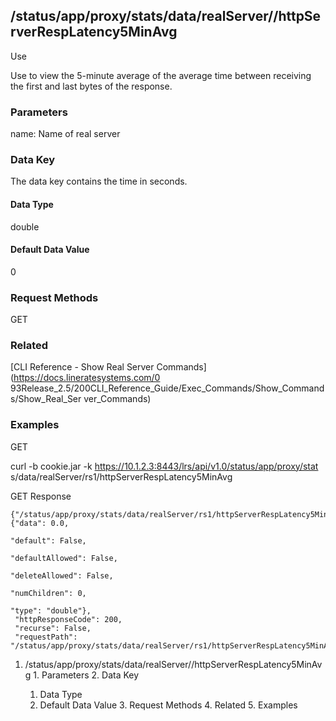 ## /status/app/proxy/stats/data/realServer/<name>/httpServerRespLatency5MinAvg

Use

Use to view the 5-minute average of the average time between receiving the
first and last bytes of the response.

### Parameters

name: Name of real server

### Data Key

The data key contains the time in seconds.

#### Data Type

double

#### Default Data Value

0

### Request Methods

GET

### Related

[CLI Reference - Show Real Server Commands](https://docs.lineratesystems.com/0
93Release_2.5/200CLI_Reference_Guide/Exec_Commands/Show_Commands/Show_Real_Ser
ver_Commands)

### Examples

GET

curl -b cookie.jar -k https://10.1.2.3:8443/lrs/api/v1.0/status/app/proxy/stat
s/data/realServer/rs1/httpServerRespLatency5MinAvg

GET Response

    
    
    {"/status/app/proxy/stats/data/realServer/rs1/httpServerRespLatency5MinAvg": {"data": 0.0,
                                                                                        "default": False,
                                                                                        "defaultAllowed": False,
                                                                                        "deleteAllowed": False,
                                                                                        "numChildren": 0,
                                                                                        "type": "double"},
     "httpResponseCode": 200,
     "recurse": False,
     "requestPath": "/status/app/proxy/stats/data/realServer/rs1/httpServerRespLatency5MinAvg"}
    

  1. /status/app/proxy/stats/data/realServer/<name>/httpServerRespLatency5MinAvg
    1. Parameters
    2. Data Key
      1. Data Type
      2. Default Data Value
    3. Request Methods
    4. Related
    5. Examples

